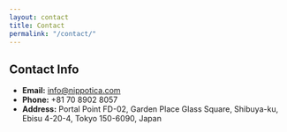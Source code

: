 ```yaml
---
layout: contact
title: Contact
permalink: "/contact/"
---
```


## Contact Info

- **Email:** <a href="mailto:info@nippotica.com">info@nippotica.com</a>
- **Phone:** +81 70 8902 8057
- **Address:** Portal Point FD-02, Garden Place Glass Square, Shibuya-ku, Ebisu 4-20-4, Tokyo 150-6090, Japan
